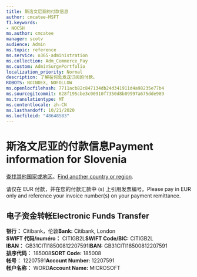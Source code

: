 ```yaml
---
title: 斯洛文尼亚的付款信息
author: cmcatee-MSFT
f1.keywords:
- NOCSH
ms.author: cmcatee
manager: scotv
audience: Admin
ms.topic: reference
ms.service: o365-administration
ms.collection: Adm_Commerce_Pay
ms.custom: AdminSurgePortfolio
localization_priority: Normal
description: 了解在何处发送订阅的付款。
ROBOTS: NOINDEX, NOFOLLOW
ms.openlocfilehash: 7711acb82c847134db24d341911d4a98235e77b4
ms.sourcegitcommit: 628f195cbe3c00910f7350d8b09997a675dde989
ms.translationtype: MT
ms.contentlocale: zh-CN
ms.lasthandoff: 10/21/2020
ms.locfileid: "48648583"
---
```

# <a name="payment-information-for-slovenia"></a><span data-ttu-id="3d995-103">斯洛文尼亚的付款信息</span><span class="sxs-lookup"><span data-stu-id="3d995-103">Payment information for Slovenia</span></span>

<span data-ttu-id="3d995-104">[查找其他国家或地区](../billing-and-payments/pay-for-your-subscription.md)。</span><span class="sxs-lookup"><span data-stu-id="3d995-104">[Find another country or region](../billing-and-payments/pay-for-your-subscription.md).</span></span>

<span data-ttu-id="3d995-105">请仅在 EUR 付款，并在您的付款汇款中 (s) 上引用发票编号。</span><span class="sxs-lookup"><span data-stu-id="3d995-105">Please pay in EUR only and reference your invoice number(s) on your payment remittance.</span></span>

## <a name="electronic-funds-transfer"></a><span data-ttu-id="3d995-106">电子资金转帐</span><span class="sxs-lookup"><span data-stu-id="3d995-106">Electronic Funds Transfer</span></span>

<span data-ttu-id="3d995-107">**银行：** Citibank，伦敦</span><span class="sxs-lookup"><span data-stu-id="3d995-107">**Bank:** Citibank, London</span></span>  
<span data-ttu-id="3d995-108">**SWIFT 代码/numéro：** CITIGB2L</span><span class="sxs-lookup"><span data-stu-id="3d995-108">**SWIFT Code/BIC:** CITIGB2L</span></span>  
<span data-ttu-id="3d995-109">**IBAN：** GB31CITI18500812207591</span><span class="sxs-lookup"><span data-stu-id="3d995-109">**IBAN:** GB31CITI18500812207591</span></span>  
<span data-ttu-id="3d995-110">**排序代码：** 185008</span><span class="sxs-lookup"><span data-stu-id="3d995-110">**SORT Code:** 185008</span></span>  
<span data-ttu-id="3d995-111">**帐号：** 12207591</span><span class="sxs-lookup"><span data-stu-id="3d995-111">**Account Number:** 12207591</span></span>  
<span data-ttu-id="3d995-112">**帐户名称：** WORD</span><span class="sxs-lookup"><span data-stu-id="3d995-112">**Account Name:** MICROSOFT</span></span>